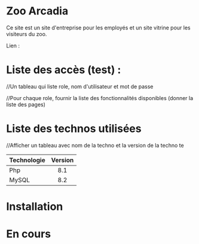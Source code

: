 # Zoo Arcadia
Ce site est un site d'entreprise pour les employés et un site vitrine pour les visiteurs du zoo.

Lien : 

# Liste des accès (test) :

//Un tableau qui liste role, nom d'utilisateur et mot de passe

//Pour chaque role, fournir la liste des fonctionnalités disponibles (donner la liste des pages)


# Liste des technos utilisées
//Afficher un tableau avec nom de la techno et la version de la techno
te

| Technologie | Version |
|--- | :-: |
| Php | 8.1 |
| MySQL | 8.2 |

# Installation



# En cours
